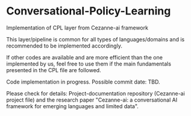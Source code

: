 # Conversational-Policy-Learning

Implementation of CPL layer from Cezanne-ai framework

This layer/pipeline is common for all types of languages/domains and is recommended to be implemented accordingly.

If other codes are available and are more efficient than the one implemented by us, feel free to use them if the main fundamentals presented in the CPL file are followed.

Code implementation in progress.
Possible commit date: TBD.

Please check for details: Project-documentation repository (Cezanne-ai project file) and the research paper "Cezanne-ai: a conversational AI framework for emerging languages and limited data".
